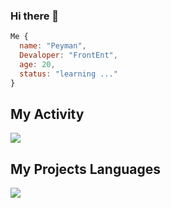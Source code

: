 ### Hi there 👋

```js
Me {
  name: "Peyman",
  Devaloper: "FrontEnt",
  age: 20,
  status: "learning ..."
}

```


## My Activity
<img src="https://github-readme-stats.vercel.app/api?username=py01n&show_icons=true&theme=dark"  />

## My Projects Languages
<img src="https://github-readme-stats.vercel.app/api/top-langs/?username=py01n&hide_progress=true" />
